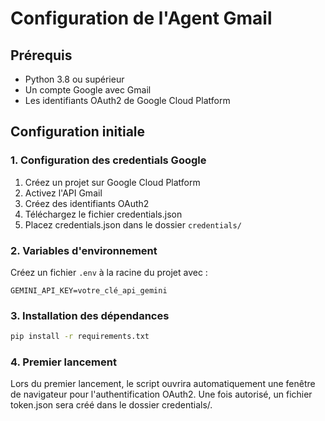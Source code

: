 # Configuration de l'Agent Gmail

## Prérequis
- Python 3.8 ou supérieur
- Un compte Google avec Gmail
- Les identifiants OAuth2 de Google Cloud Platform

## Configuration initiale

### 1. Configuration des credentials Google

1. Créez un projet sur Google Cloud Platform
2. Activez l'API Gmail
3. Créez des identifiants OAuth2
4. Téléchargez le fichier credentials.json
5. Placez credentials.json dans le dossier `credentials/`

### 2. Variables d'environnement

Créez un fichier `.env` à la racine du projet avec :
```
GEMINI_API_KEY=votre_clé_api_gemini
```

### 3. Installation des dépendances

```bash
pip install -r requirements.txt
```

### 4. Premier lancement

Lors du premier lancement, le script ouvrira automatiquement une fenêtre de navigateur pour l'authentification OAuth2. Une fois autorisé, un fichier token.json sera créé dans le dossier credentials/.
